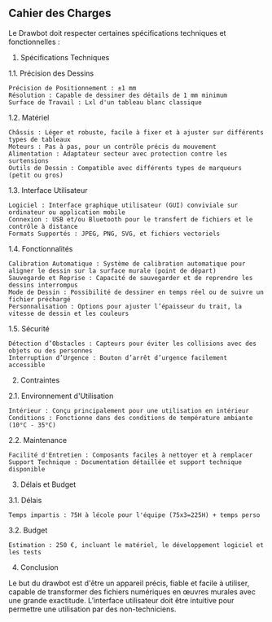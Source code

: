 ## **Cahier des Charges**

Le Drawbot doit respecter certaines spécifications techniques et fonctionnelles :

1. Spécifications Techniques

1.1. Précision des Dessins

    Précision de Positionnement : ±1 mm
    Résolution : Capable de dessiner des détails de 1 mm minimum
    Surface de Travail : Lxl d'un tableau blanc classique

1.2. Matériel

    Châssis : Léger et robuste, facile à fixer et à ajuster sur différents types de tableaux 
    Moteurs : Pas à pas, pour un contrôle précis du mouvement
    Alimentation : Adaptateur secteur avec protection contre les surtensions
    Outils de Dessin : Compatible avec différents types de marqueurs (petit ou gros)

1.3. Interface Utilisateur

    Logiciel : Interface graphique utilisateur (GUI) conviviale sur ordinateur ou application mobile
    Connexion : USB et/ou Bluetooth pour le transfert de fichiers et le contrôle à distance
    Formats Supportés : JPEG, PNG, SVG, et fichiers vectoriels

1.4. Fonctionnalités

    Calibration Automatique : Système de calibration automatique pour aligner le dessin sur la surface murale (point de départ)
    Sauvegarde et Reprise : Capacité de sauvegarder et de reprendre les dessins interrompus 
    Mode de Dessin : Possibilité de dessiner en temps réel ou de suivre un fichier préchargé
    Personnalisation : Options pour ajuster l’épaisseur du trait, la vitesse de dessin et les couleurs

1.5. Sécurité

    Détection d’Obstacles : Capteurs pour éviter les collisions avec des objets ou des personnes
    Interruption d’Urgence : Bouton d’arrêt d’urgence facilement accessible

2. Contraintes

2.1. Environnement d'Utilisation

    Intérieur : Conçu principalement pour une utilisation en intérieur
    Conditions : Fonctionne dans des conditions de température ambiante (10°C - 35°C)

2.2. Maintenance

    Facilité d'Entretien : Composants faciles à nettoyer et à remplacer
    Support Technique : Documentation détaillée et support technique disponible

3. Délais et Budget

3.1. Délais

    Temps impartis : 75H à lécole pour l'équipe (75x3=225H) + temps perso

3.2. Budget

    Estimation : 250 €, incluant le matériel, le développement logiciel et les tests

4. Conclusion

Le but du drawbot est d'être un appareil précis, fiable et facile à utiliser, capable de transformer des fichiers numériques en œuvres murales avec une grande exactitude. L’interface utilisateur doit être intuitive pour permettre une utilisation par des non-techniciens.
